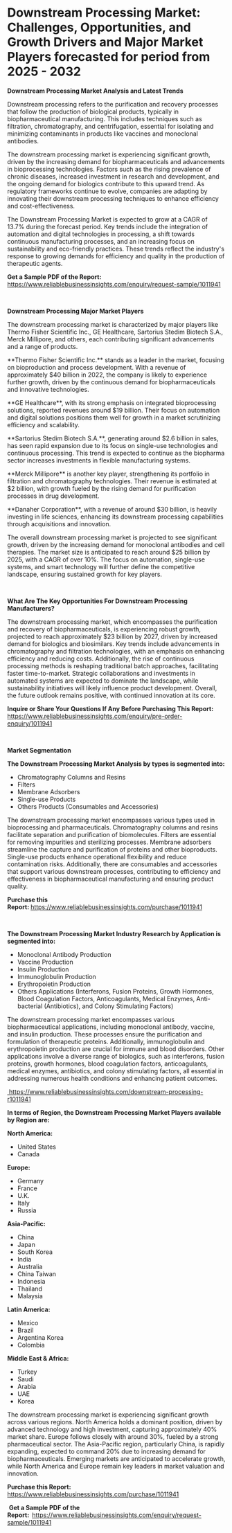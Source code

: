 <p><h1>Downstream Processing Market: Challenges, Opportunities, and Growth Drivers and Major Market Players forecasted for period from 2025 - 2032</h1></p><p><strong>Downstream Processing Market Analysis and Latest Trends</strong></p>
<p><p>Downstream processing refers to the purification and recovery processes that follow the production of biological products, typically in biopharmaceutical manufacturing. This includes techniques such as filtration, chromatography, and centrifugation, essential for isolating and minimizing contaminants in products like vaccines and monoclonal antibodies. </p><p>The downstream processing market is experiencing significant growth, driven by the increasing demand for biopharmaceuticals and advancements in bioprocessing technologies. Factors such as the rising prevalence of chronic diseases, increased investment in research and development, and the ongoing demand for biologics contribute to this upward trend. As regulatory frameworks continue to evolve, companies are adapting by innovating their downstream processing techniques to enhance efficiency and cost-effectiveness.</p><p>The Downstream Processing Market is expected to grow at a CAGR of 13.7% during the forecast period. Key trends include the integration of automation and digital technologies in processing, a shift towards continuous manufacturing processes, and an increasing focus on sustainability and eco-friendly practices. These trends reflect the industry's response to growing demands for efficiency and quality in the production of therapeutic agents.</p></p>
<p><strong>Get a Sample PDF of the Report:&nbsp;</strong> <a href="https://www.reliablebusinessinsights.com/enquiry/request-sample/1011941?utm_campaign=3072&utm_medium=2&utm_source=Github&utm_content=ia&utm_term=17042025&utm_id=downstream-processing">https://www.reliablebusinessinsights.com/enquiry/request-sample/1011941</a></p>
<p>&nbsp;</p>
<p><strong>Downstream Processing Major Market Players</strong></p>
<p><p>The downstream processing market is characterized by major players like Thermo Fisher Scientific Inc., GE Healthcare, Sartorius Stedim Biotech S.A., Merck Millipore, and others, each contributing significant advancements and a range of products. </p><p>**Thermo Fisher Scientific Inc.** stands as a leader in the market, focusing on bioproduction and process development. With a revenue of approximately $40 billion in 2022, the company is likely to experience further growth, driven by the continuous demand for biopharmaceuticals and innovative technologies.</p><p>**GE Healthcare**, with its strong emphasis on integrated bioprocessing solutions, reported revenues around $19 billion. Their focus on automation and digital solutions positions them well for growth in a market scrutinizing efficiency and scalability.</p><p>**Sartorius Stedim Biotech S.A.**, generating around $2.6 billion in sales, has seen rapid expansion due to its focus on single-use technologies and continuous processing. This trend is expected to continue as the biopharma sector increases investments in flexible manufacturing systems.</p><p>**Merck Millipore** is another key player, strengthening its portfolio in filtration and chromatography technologies. Their revenue is estimated at $2 billion, with growth fueled by the rising demand for purification processes in drug development.</p><p>**Danaher Corporation**, with a revenue of around $30 billion, is heavily investing in life sciences, enhancing its downstream processing capabilities through acquisitions and innovation.</p><p>The overall downstream processing market is projected to see significant growth, driven by the increasing demand for monoclonal antibodies and cell therapies. The market size is anticipated to reach around $25 billion by 2025, with a CAGR of over 10%. The focus on automation, single-use systems, and smart technology will further define the competitive landscape, ensuring sustained growth for key players.</p></p>
<p>&nbsp;</p>
<p><strong>What Are The Key Opportunities For Downstream Processing Manufacturers?</strong></p>
<p><p>The downstream processing market, which encompasses the purification and recovery of biopharmaceuticals, is experiencing robust growth, projected to reach approximately $23 billion by 2027, driven by increased demand for biologics and biosimilars. Key trends include advancements in chromatography and filtration technologies, with an emphasis on enhancing efficiency and reducing costs. Additionally, the rise of continuous processing methods is reshaping traditional batch approaches, facilitating faster time-to-market. Strategic collaborations and investments in automated systems are expected to dominate the landscape, while sustainability initiatives will likely influence product development. Overall, the future outlook remains positive, with continued innovation at its core.</p></p>
<p><strong>Inquire or Share Your Questions If Any Before Purchasing This Report:</strong> <a href="https://www.reliablebusinessinsights.com/enquiry/pre-order-enquiry/1011941?utm_campaign=3072&utm_medium=2&utm_source=Github&utm_content=ia&utm_term=17042025&utm_id=downstream-processing">https://www.reliablebusinessinsights.com/enquiry/pre-order-enquiry/1011941</a></p>
<p>&nbsp;</p>
<p><strong>Market Segmentation</strong></p>
<p><strong>The Downstream Processing Market Analysis by types is segmented into:</strong></p>
<p><ul><li>Chromatography Columns and Resins</li><li>Filters</li><li>Membrane Adsorbers</li><li>Single-use Products</li><li>Others Products (Consumables and Accessories)</li></ul></p>
<p><p>The downstream processing market encompasses various types used in bioprocessing and pharmaceuticals. Chromatography columns and resins facilitate separation and purification of biomolecules. Filters are essential for removing impurities and sterilizing processes. Membrane adsorbers streamline the capture and purification of proteins and other bioproducts. Single-use products enhance operational flexibility and reduce contamination risks. Additionally, there are consumables and accessories that support various downstream processes, contributing to efficiency and effectiveness in biopharmaceutical manufacturing and ensuring product quality.</p></p>
<p><strong>Purchase this Report:&nbsp;</strong><a href="https://www.reliablebusinessinsights.com/purchase/1011941?utm_campaign=3072&utm_medium=2&utm_source=Github&utm_content=ia&utm_term=17042025&utm_id=downstream-processing">https://www.reliablebusinessinsights.com/purchase/1011941</a></p>
<p>&nbsp;</p>
<p><strong>The Downstream Processing Market Industry Research by Application is segmented into:</strong></p>
<p><ul><li>Monoclonal Antibody Production</li><li>Vaccine Production</li><li>Insulin Production</li><li>Immunoglobulin Production</li><li>Erythropoietin Production</li><li>Others Applications (Interferons, Fusion Proteins, Growth Hormones, Blood Coagulation Factors, Anticoagulants, Medical Enzymes, Anti-bacterial (Antibiotics), and Colony Stimulating Factors)</li></ul></p>
<p><p>The downstream processing market encompasses various biopharmaceutical applications, including monoclonal antibody, vaccine, and insulin production. These processes ensure the purification and formulation of therapeutic proteins. Additionally, immunoglobulin and erythropoietin production are crucial for immune and blood disorders. Other applications involve a diverse range of biologics, such as interferons, fusion proteins, growth hormones, blood coagulation factors, anticoagulants, medical enzymes, antibiotics, and colony stimulating factors, all essential in addressing numerous health conditions and enhancing patient outcomes.</p></p>
<p><a href="https://www.reliablebusinessinsights.com/downstream-processing-r1011941?utm_campaign=3072&utm_medium=2&utm_source=Github&utm_content=ia&utm_term=17042025&utm_id=downstream-processing">&nbsp;https://www.reliablebusinessinsights.com/downstream-processing-r1011941</a></p>
<p><strong>In terms of Region, the Downstream Processing Market Players available by Region are:</strong></p>
<p>
    <p> <strong> North America: </strong>
        <ul>
            <li>United States</li>
            <li>Canada</li>
        </ul>
        </p> 
    <p> <strong> Europe: </strong>
        <ul>
            <li>Germany</li>
            <li>France</li>
            <li>U.K.</li>
            <li>Italy</li>
            <li>Russia</li>
        </ul>
        </p> 
    <p> <strong> Asia-Pacific: </strong>
        <ul>
            <li>China</li>
            <li>Japan</li>
            <li>South Korea</li>
            <li>India</li>
            <li>Australia</li>
            <li>China Taiwan</li>
            <li>Indonesia</li>
            <li>Thailand</li>
            <li>Malaysia</li>
        </ul>
        </p> 
    <p> <strong> Latin America: </strong>
        <ul>
            <li>Mexico</li>
            <li>Brazil</li>
            <li>Argentina Korea</li>
            <li>Colombia</li>
        </ul>
        </p> 
    <p> <strong> Middle East & Africa: </strong>
        <ul>
            <li>Turkey</li>
            <li>Saudi</li>
            <li>Arabia</li>
            <li>UAE</li>
            <li>Korea</li>
        </ul>
    </p>
    </p>
<p><p>The downstream processing market is experiencing significant growth across various regions. North America holds a dominant position, driven by advanced technology and high investment, capturing approximately 40% market share. Europe follows closely with around 30%, fueled by a strong pharmaceutical sector. The Asia-Pacific region, particularly China, is rapidly expanding, expected to command 20% due to increasing demand for biopharmaceuticals. Emerging markets are anticipated to accelerate growth, while North America and Europe remain key leaders in market valuation and innovation.</p></p>
<p><strong>Purchase this Report: </strong><a href="https://www.reliablebusinessinsights.com/purchase/1011941?utm_campaign=3072&utm_medium=2&utm_source=Github&utm_content=ia&utm_term=17042025&utm_id=downstream-processing">https://www.reliablebusinessinsights.com/purchase/1011941</a></p>
<p>&nbsp;<strong>Get a Sample PDF of the Report:&nbsp;&nbsp;</strong><a href="https://www.reliablebusinessinsights.com/enquiry/request-sample/1011941?utm_campaign=3072&utm_medium=2&utm_source=Github&utm_content=ia&utm_term=17042025&utm_id=downstream-processing">https://www.reliablebusinessinsights.com/enquiry/request-sample/1011941</a></p>
<p><strong></strong></p>
<p><p></p><p></p><p></p></p>